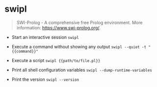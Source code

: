 # swipl
> SWI-Prolog - A comprehensive free Prolog environment.
> More information: <https://www.swi-prolog.org/>.

- Start an interactive session
`swipl`

- Execute a command without showing any output
`swipl --quiet -t "{{command}}"`

- Execute a script
`swipl {{path/to/file.pl}}`

- Print all shell configuration variables
`swipl --dump-runtime-variables`

- Print the version
`swipl --version`
